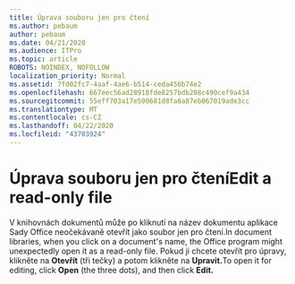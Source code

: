 ```yaml
---
title: Úprava souboru jen pro čtení
ms.author: pebaum
author: pebaum
ms.date: 04/21/2020
ms.audience: ITPro
ms.topic: article
ROBOTS: NOINDEX, NOFOLLOW
localization_priority: Normal
ms.assetid: 7fd02fc7-4aaf-4ae6-b514-ceda456b74e2
ms.openlocfilehash: 667eec56ad28918fde8257bdb208c490cef9a434
ms.sourcegitcommit: 55eff703a17e500681d8fa6a87eb067019ade3cc
ms.translationtype: MT
ms.contentlocale: cs-CZ
ms.lasthandoff: 04/22/2020
ms.locfileid: "43703924"
---
```

# <a name="edit-a-read-only-file"></a><span data-ttu-id="a49dc-102">Úprava souboru jen pro čtení</span><span class="sxs-lookup"><span data-stu-id="a49dc-102">Edit a read-only file</span></span>

<span data-ttu-id="a49dc-103">V knihovnách dokumentů může po kliknutí na název dokumentu aplikace Sady Office neočekávaně otevřít jako soubor jen pro čtení.</span><span class="sxs-lookup"><span data-stu-id="a49dc-103">In document libraries, when you click on a document's name, the Office program might unexpectedly open it as a read-only file.</span></span> <span data-ttu-id="a49dc-104">Pokud ji chcete otevřít pro úpravy, klikněte na **Otevřít** (tři tečky) a potom klikněte na **Upravit.**</span><span class="sxs-lookup"><span data-stu-id="a49dc-104">To open it for editing, click **Open** (the three dots), and then click **Edit.**</span></span>
  

